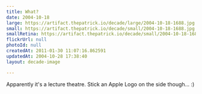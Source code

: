 ```yaml
---
title: What?
date: 2004-10-18
large: https://artifact.thepatrick.io/decade/large/2004-10-18-1688.jpg
small: https://artifact.thepatrick.io/decade/small/2004-10-18-1688.jpg
smallRetina: https://artifact.thepatrick.io/decade/small/2004-10-18-1688@2x.jpg
flickrUrl: null
photoId: null
createdAt: 2011-01-30 11:07:16.862591
updatedAt: 2004-10-28 17:38:40
layout: decade-image

---
```

Apparently it's a lecture theatre. Stick an Apple Logo on the side though... :)

